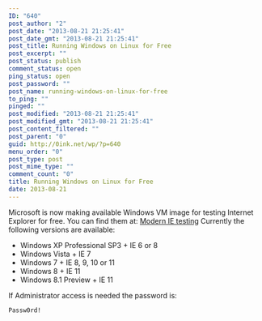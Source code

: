 ```yaml
---
ID: "640"
post_author: "2"
post_date: "2013-08-21 21:25:41"
post_date_gmt: "2013-08-21 21:25:41"
post_title: Running Windows on Linux for Free
post_excerpt: ""
post_status: publish
comment_status: open
ping_status: open
post_password: ""
post_name: running-windows-on-linux-for-free
to_ping: ""
pinged: ""
post_modified: "2013-08-21 21:25:41"
post_modified_gmt: "2013-08-21 21:25:41"
post_content_filtered: ""
post_parent: "0"
guid: http://0ink.net/wp/?p=640
menu_order: "0"
post_type: post
post_mime_type: ""
comment_count: "0"
title: Running Windows on Linux for Free
date: 2013-08-21
---
```


Microsoft is now making available Windows VM image for testing Internet Explorer for free. You can find them at: [Modern IE testing](http://www.modern.ie/en-us) Currently the following versions are available:

*   Windows XP Professional SP3 + IE 6 or 8
*   Windows Vista + IE 7
*   Windows 7 + IE 8, 9, 10 or 11
*   Windows 8 + IE 11
*   Windows 8.1 Preview + IE 11

If Administrator access is needed the password is:

```
Passw0rd!

```

